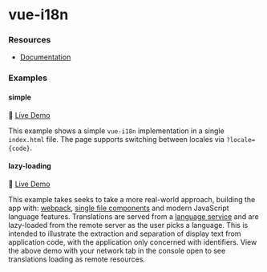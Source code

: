# vue-i18n

### Resources

- [Documentation](https://kazupon.github.io/vue-i18n/en/)

### Examples

#### simple

:tada: [Live Demo](https://simple-rqvltoaqbr.now.sh)

This example shows a simple `vue-i18n` implementation in a single `index.html` file. The page supports switching between locales via `?locale={code}`.

#### lazy-loading

:tada: [Live Demo](https://lazy-loading-mlkujwscau.now.sh/)

This example takes seeks to take a more real-world approach, building the app with: [webpack](https://webpack.js.org/), [single file components](https://vuejs.org/v2/guide/single-file-components.html) and modern JavaScript language features. Translations are served from a [language service](/apis/language-service) and are lazy-loaded from the remote server as the user picks a language. This is intended to illustrate the extraction and separation of display text from application code, with the application only concerned with identifiers. View the above demo with your network tab in the console open to see translations loading as remote resources.
